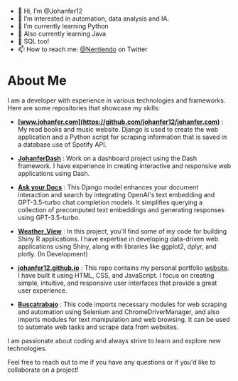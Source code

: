 - 👋 Hi, I’m @Johanfer12
- 👀 I’m interested in automation, data analysis and IA.
- 🌱 I’m currently learning Python
- 🌱 Also currently learning Java
- 🌱 SQL too!
- 📫 How to reach me: [@Nentiendo](https://twitter.com/Nentiendo) on Twitter

# About Me #

I am a developer with experience in various technologies and frameworks. Here are some repositories that showcase my skills:

- **[www.johanfer.com](https://github.com/johanfer12/johanfer.com)** : My read books and music website. Django is used to create the web application and a Python script for scraping information that is saved in a database use of Spotify API.

- **[JohanferDash](https://github.com/johanfer12/JohanferDash)** : Work on a dashboard project using the Dash framework. I have experience in creating interactive and responsive web applications using Dash.

- **[Ask your Docs](https://github.com/johanfer12/django-ask-gpt)** : This Django model enhances your document interaction and search by integrating OpenAI's text embedding and GPT-3.5-turbo chat completion models. It simplifies querying a collection of precomputed text embeddings and generating responses using GPT-3.5-turbo.

- **[Weather_View](https://github.com/johanfer12/Weather_View)** : In this project, you'll find some of my code for building Shiny R applications. I have expertise in developing data-driven web applications using Shiny, along with libraries like ggplot2, dplyr, and plotly. (In Development)

- **[johanfer12.github.io](https://github.com/johanfer12/johanfer12.github.io)** : This repo contains my personal portfolio [website](https://johanfer12.github.io). I have built it using HTML, CSS, and JavaScript. I focus on creating simple, intuitive, and responsive user interfaces that provide a great user experience.

- **[Buscatrabajo](https://github.com/johanfer12/Buscatrabajo)** : This code imports necessary modules for web scraping and automation using Selenium and ChromeDriverManager, and also imports modules for text manipulation and web browsing. It can be used to automate web tasks and scrape data from websites.
  
I am passionate about coding and always strive to learn and explore new technologies.

Feel free to reach out to me if you have any questions or if you'd like to collaborate on a project!

<!---
Johanfer12/Johanfer12 is a ✨ special ✨ repository because its `README.md` (this file) appears on your GitHub profile.
You can click the Preview link to take a look at your changes.
--->
